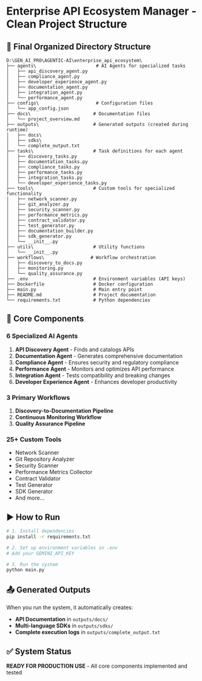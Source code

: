 # Enterprise API Ecosystem Manager - Clean Project Structure

## 📁 **Final Organized Directory Structure**

```
D:\GEN_AI_PRO\AGENTIC-AI\enterprise_api_ecosystem\
├── agents\                      # AI Agents for specialized tasks
│   ├── api_discovery_agent.py
│   ├── compliance_agent.py
│   ├── developer_experience_agent.py
│   ├── documentation_agent.py
│   ├── integration_agent.py
│   └── performance_agent.py
├── configs\                     # Configuration files
│   └── app_config.json
├── docs\                       # Documentation files
│   └── project_overview.md
├── outputs\                    # Generated outputs (created during runtime)
│   ├── docs\
│   ├── sdks\
│   └── complete_output.txt
├── tasks\                      # Task definitions for each agent
│   ├── discovery_tasks.py
│   ├── documentation_tasks.py
│   ├── compliance_tasks.py
│   ├── performance_tasks.py
│   ├── integration_tasks.py
│   └── developer_experience_tasks.py
├── tools\                      # Custom tools for specialized functionality
│   ├── network_scanner.py
│   ├── git_analyzer.py
│   ├── security_scanner.py
│   ├── performance_metrics.py
│   ├── contract_validator.py
│   ├── test_generator.py
│   ├── documentation_builder.py
│   ├── sdk_generator.py
│   └── __init__.py
├── utils\                      # Utility functions
│   └── __init__.py
├── workflows\                 # Workflow orchestration
│   ├── discovery_to_docs.py
│   ├── monitoring.py
│   └── quality_assurance.py
├── .env                        # Environment variables (API keys)
├── Dockerfile                  # Docker configuration
├── main.py                     # Main entry point
├── README.md                   # Project documentation
└── requirements.txt            # Python dependencies
```

## 🎯 **Core Components**

### **6 Specialized AI Agents**
1. **API Discovery Agent** - Finds and catalogs APIs
2. **Documentation Agent** - Generates comprehensive documentation
3. **Compliance Agent** - Ensures security and regulatory compliance
4. **Performance Agent** - Monitors and optimizes API performance
5. **Integration Agent** - Tests compatibility and breaking changes
6. **Developer Experience Agent** - Enhances developer productivity

### **3 Primary Workflows**
1. **Discovery-to-Documentation Pipeline**
2. **Continuous Monitoring Workflow**
3. **Quality Assurance Pipeline**

### **25+ Custom Tools**
- Network Scanner
- Git Repository Analyzer
- Security Scanner
- Performance Metrics Collector
- Contract Validator
- Test Generator
- SDK Generator
- And more...

## ▶️ **How to Run**

```bash
# 1. Install dependencies
pip install -r requirements.txt

# 2. Set up environment variables in .env
# Add your GEMINI_API_KEY

# 3. Run the system
python main.py
```

## 📤 **Generated Outputs**

When you run the system, it automatically creates:
- **API Documentation** in `outputs/docs/`
- **Multi-language SDKs** in `outputs/sdks/`
- **Complete execution logs** in `outputs/complete_output.txt`

## ✅ **System Status**
**READY FOR PRODUCTION USE** - All core components implemented and tested